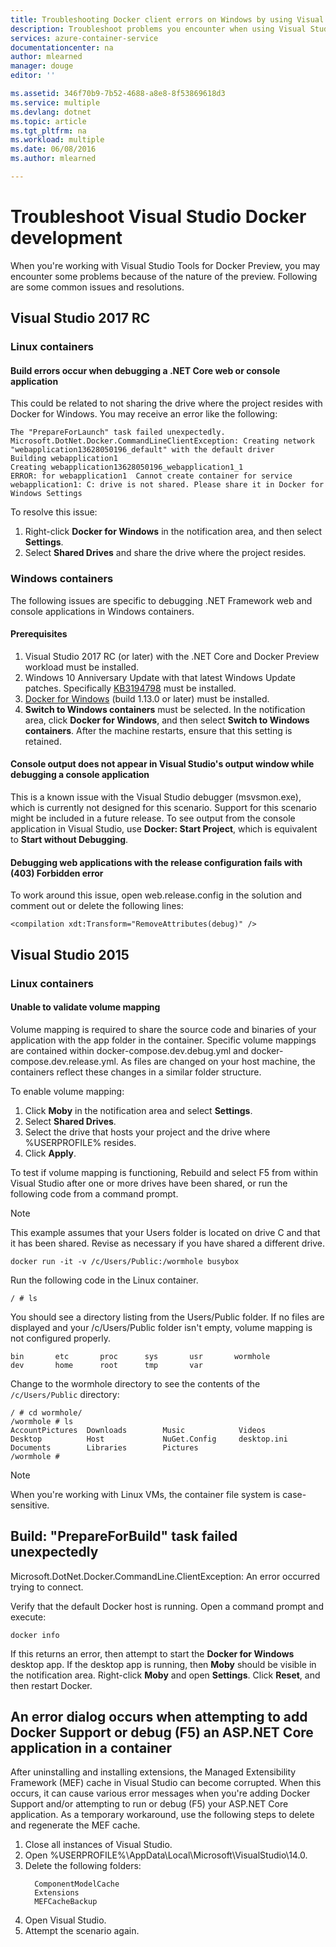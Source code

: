 ```yaml
---
title: Troubleshooting Docker client errors on Windows by using Visual Studio | Microsoft Docs
description: Troubleshoot problems you encounter when using Visual Studio to create and deploy web apps to Docker on Windows by using Visual Studio.
services: azure-container-service
documentationcenter: na
author: mlearned
manager: douge
editor: ''

ms.assetid: 346f70b9-7b52-4688-a8e8-8f53869618d3
ms.service: multiple
ms.devlang: dotnet
ms.topic: article
ms.tgt_pltfrm: na
ms.workload: multiple
ms.date: 06/08/2016
ms.author: mlearned

---
```


# Troubleshoot Visual Studio Docker development

When you're working with Visual Studio Tools for Docker Preview, you may encounter some problems because of the nature of the preview.
Following are some common issues and resolutions.  

## Visual Studio 2017 RC

### **Linux containers**

####  Build errors occur when debugging a .NET Core web or console application  

This could be related to not sharing the drive where the project resides with Docker for Windows.  You may receive an error like the following:

```
The "PrepareForLaunch" task failed unexpectedly.
Microsoft.DotNet.Docker.CommandLineClientException: Creating network "webapplication13628050196_default" with the default driver
Building webapplication1
Creating webapplication13628050196_webapplication1_1
ERROR: for webapplication1  Cannot create container for service webapplication1: C: drive is not shared. Please share it in Docker for Windows Settings
```
To resolve this issue:

1. Right-click **Docker for Windows** in the notification area, and then select **Settings**.  
2. Select **Shared Drives** and share the drive where the project resides.

### **Windows containers**

The following issues are specific to debugging .NET Framework web and console applications in Windows containers.

#### Prerequisites

1. Visual Studio 2017 RC (or later) with the .NET Core and Docker Preview workload must be installed.
2. Windows 10 Anniversary Update with that latest Windows Update patches. Specifically [KB3194798](https://support.microsoft.com/en-us/help/3194798/cumulative-update-for-windows-10-version-1607-and-windows-server-2016-october-11,-2016) must be installed. 
3. [Docker for Windows](https://docs.docker.com/docker-for-windows/) (build 1.13.0 or later) must be installed.
4. **Switch to Windows containers** must be selected. In the notification area, click **Docker for Windows**, and then select **Switch to Windows containers**. After the machine restarts, ensure that this setting is retained.

#### Console output does not appear in Visual Studio's output window while debugging a console application

This is a known issue with the Visual Studio debugger (msvsmon.exe), which is currently not designed for this scenario. Support for this scenario might be included in a future release. To see output from the console application in Visual Studio, use **Docker: Start Project**, which is equivalent to **Start without Debugging**.

#### Debugging web applications with the release configuration fails with (403) Forbidden error

To work around this issue, open web.release.config in the solution and comment out or delete the following lines:

```
<compilation xdt:Transform="RemoveAttributes(debug)" />
```

## Visual Studio 2015

### **Linux containers**

#### Unable to validate volume mapping
Volume mapping is required to share the source code and binaries of your application with the app folder in the container.  Specific volume mappings are
contained within docker-compose.dev.debug.yml and docker-compose.dev.release.yml. As files are changed on your host machine, the containers
reflect these changes in a similar folder structure.

To enable volume mapping:

1. Click **Moby** in the notification area and select **Settings**.
2. Select **Shared Drives**.
3. Select the drive that hosts your project and the drive where %USERPROFILE% resides.
4. Click **Apply**.

To test if volume mapping is functioning, Rebuild and select F5 from within Visual Studio after one or more drives have been shared, or run the following code from a command prompt.

> [!NOTE]
> This example assumes that your Users folder is located on drive C and that it has been shared.
> Revise as necessary if you have shared a different drive.

```
docker run -it -v /c/Users/Public:/wormhole busybox
```

Run the following code in the Linux container.

```
/ # ls
```

You should see a directory listing from the Users/Public folder. If no files are displayed and your /c/Users/Public folder isn't empty, volume mapping is not configured properly.

```
bin       etc       proc      sys       usr       wormhole
dev       home      root      tmp       var
```

Change to the wormhole directory to see the contents of the `/c/Users/Public` directory:

```
/ # cd wormhole/
/wormhole # ls
AccountPictures  Downloads        Music            Videos
Desktop          Host             NuGet.Config     desktop.ini
Documents        Libraries        Pictures
/wormhole #
```

> [!NOTE]
> When you're working with Linux VMs, the container file system is case-sensitive.

## Build: "PrepareForBuild" task failed unexpectedly

Microsoft.DotNet.Docker.CommandLine.ClientException: An error occurred trying to connect.

Verify that the default Docker host is running. Open a command prompt and execute:

```
docker info
```

If this returns an error, then attempt to start the **Docker for Windows** desktop app. If the desktop app is running, then **Moby** should be visible in the notification area. Right-click **Moby** and open **Settings**. Click **Reset**, and then restart Docker.

## An error dialog occurs when attempting to add Docker Support or debug (F5) an ASP.NET Core application in a container

After uninstalling and installing extensions, the Managed Extensibility Framework (MEF) cache in Visual Studio can become corrupted. When this occurs, it can cause various error messages when you're adding Docker Support and/or attempting to run or debug (F5) your ASP.NET Core application. As a temporary workaround, use the following steps to delete and regenerate the MEF cache.

1. Close all instances of Visual Studio.
1. Open %USERPROFILE%\AppData\Local\Microsoft\VisualStudio\14.0\.
1. Delete the following folders:
     ```
       ComponentModelCache
       Extensions
       MEFCacheBackup
    ```
1. Open Visual Studio.
1. Attempt the scenario again.
